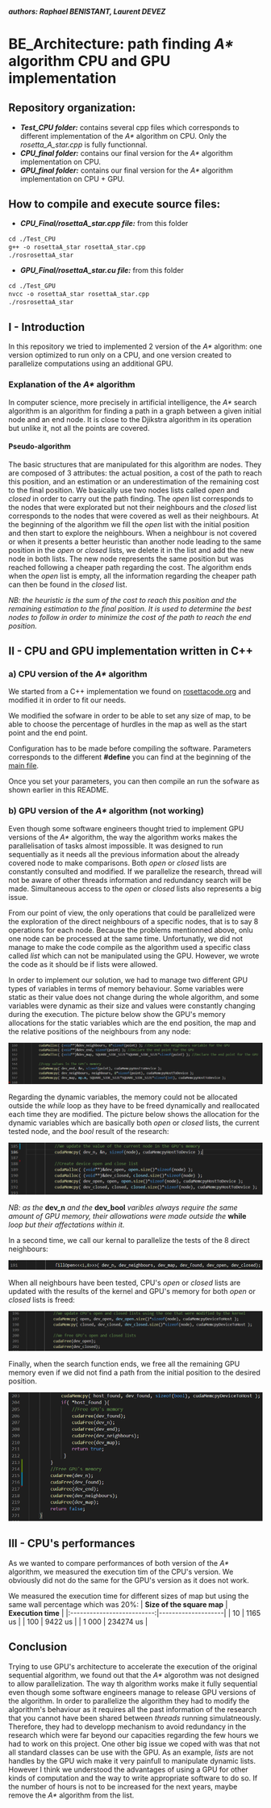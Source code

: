 ##### authors: Raphael BENISTANT, Laurent DEVEZ

# BE_Architecture: path finding *A\** algorithm CPU and GPU implementation

## Repository organization:

* **_Test\_CPU folder:_** contains several cpp files which corresponds to different implementation of the *A\** algorithm on CPU. Only the *rosetta_A_star.cpp* is fully functionnal.
* **_CPU\_final folder:_** contains our final version for the *A\** algorithm implementation on CPU.
* **_GPU\_final folder:_** contains our final version for the *A\** algorithm implementation on CPU + GPU.


## How to compile and execute source files:

* **_CPU_Final/rosettaA_star.cpp file:_** from this folder
```
cd ./Test_CPU
g++ -o rosettaA_star rosettaA_star.cpp
./rosrosettaA_star
```
* **_GPU_Final/rosettaA_star.cu file:_** from this folder
```
cd ./Test_GPU
nvcc -o rosettaA_star rosettaA_star.cpp
./rosrosettaA_star
```
## I - Introduction

In this repository we tried to implemented 2 version of the *A\** algorithm: one version optimized to run only on a CPU, and one version created to parallelize computations using an additional GPU.

### Explanation of the *A\** algorithm

In computer science, more precisely in artificial intelligence, the *A\** search algorithm is an algorithm for finding a path in a graph between a given initial node and an end node.
It is close to the Djikstra algorithm in its operation but unlike it, not all the points are covered.

#### Pseudo-algorithm

The basic structures that are manipulated for this algorithm are nodes. They are composed of 3 attributes: the actual position, a cost of the path to reach this position, and an estimation or an underestimation of the remaining cost to the final position.
We basically use two nodes lists called *open* and *closed* in order to carry out the path finding. The *open* list corresponds to the nodes that were explorated but not their neighbours and the *closed* list corresponds to the nodes that were covered as well as their neighbours. At the beginning of the algorithm we fill the *open* list with the initial position and then start to explore the neighbours. When a neighbour is not covered or when it presents a better heuristic than another node leading to the same position in the *open* or *closed* lists, we delete it in the list and add the new node in both lists. The new node represents the same position but was reached following a cheaper path regarding the cost.
The algorithm ends when the *open* list is empty, all the information regarding the cheaper path can then be found in the *closed* list.

*NB: the heuristic is the sum of the cost to reach this position and the remaining estimation to the final position. It is used to determine the best nodes to follow in order to minimize the cost of the path to reach the end position.*

## II - CPU and GPU implementation written in C++

### a) CPU version of the *A\** algorithm

We started from a C++ implementation we found on [rosettacode.org](https://rosettacode.org/wiki/A*_search_algorithm) and modified it in order to fit our needs.

We modified the sofware in order to be able to set any size of map, to be able to choose the percentage of hurdles in the map as well as the start point and the end point.

Configuration has to be made before compiling the software. Parameters corresponds to the different **#define** you can find at the beginning of the [main file](./CPU_final/rosettaA_star.cpp).

Once you set your parameters, you can then compile an run the sofware as shown earlier in this README.

### b) GPU version of the *A\** algorithm (not working)

Even though some software engineers thought tried to implement GPU versions of the *A\** algorithm, the way the algorithm works makes the parallelisation of tasks almost impossible. It was designed to run sequentially as it needs all the previous information about the already covered node to make comparisons. Both *open* or *closed* lists are constantly consulted and modified. If we parallelize the research, thread will not be aware of other threads information and redundancy search will be made. Simultaneous access to the *open* or *closed* lists also represents a big issue.

From our point of view, the only operations that could be parallelized were the exploration of the direct neighbours of a specific nodes, that is to say 8 operations for each node. Because the problems mentionned above, onlu one node can be processed at the same time.
Unfortunatly, we did not manage to make the code compile as the algorithm used a specific class called *list* which can not be manipulated using the GPU. However, we wrote the code as it should be if lists were allowed.

In order to implement our solution, we had to manage two different GPU types of variables in terms of memory behaviour. Some variables were static as their value does not change during the whole algorithm, and some variables were dynamic as their size and values were constantly changing during the execution. The picture below show the GPU's memory allocations for the static variables which are the end position, the map and the relative positions of the neighbours from any node:

![](./Pictures/static_variables.PNG)

Regarding the dynamic variables, the memory could not be allocated outside the *while* loop as they have to be freed dynamically and reallocated each time they are modified. The picture below shows the allocation for the dynamic variables which are basically both *open* or *closed* lists, the current tested node, and the *bool* result of the research:

![](./Pictures/dynamic_variables.PNG)


*NB: as the* **dev_n** *and the* **dev_bool** *varibles always require the same amount of GPU memory, their allowations were made outside the* **while** *loop but their affectations within it.*

In a second time, we call our kernal to parallelize the tests of the 8 direct neighbours:

![](./Pictures/kernel.PNG)

When all neighbours have been tested, CPU's *open* or *closed* lists are updated with the results of the kernel and GPU's memory for both *open* or *closed* lists is freed:

![](./Pictures/update.PNG)

Finally, when the search function ends, we free all the remaining GPU memory even if we did not find a path from the initial position to the desired position.

![](./Pictures/end.PNG)

## III - CPU's performances

As we wanted to compare performances of both version of the *A\** algorithm, we measured the execution tim of the CPU's version. We obviously did not do the same for the GPU's version as it does not work.

We measured the execution time for different sizes of map but using the same wall percentage which was 20%:
| **Size of the square map** | **Execution time** |
|:--------------------------:|--------------------|
| 10                         | 1165 us            |
| 100                        | 9422 us            |
| 1 000                      | 234274 us          |

## Conclusion

Trying to use GPU's architecture to accelerate the execution of the original sequential algorithm, we found out that the *A\** algorothm was not designed to allow parallelization. The way th algorithm works make it fully sequential even though some software engineers manage to release GPU versions of the algorithm. In order to parallelize the algorithm they had to modify the algorithm's behaviour as it requires all the past information of the research that you cannot have been shared between *threads* running simulatneously. Therefore, they had to developp mechanism to avoid redundancy in the research which were far beyond our capacities regarding the few hours we had to work on this project. One other big issue we coped with was that not all standard classes can be use with the GPU. As an example, *lists* are not handles by the GPU wich make it very painfull to manipulate dynamic lists. However I think we understood the advantages of using a GPU for other kinds of computation and the way to write appropriate software to do so. If the number of hours is not to be increased for the next years, maybe remove the *A\** algorithm from the list.

